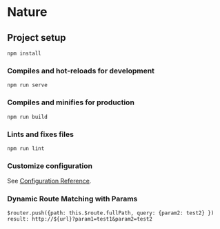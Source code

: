 # Nature

## Project setup
```
npm install
```

### Compiles and hot-reloads for development
```
npm run serve
```

### Compiles and minifies for production
```
npm run build
```

### Lints and fixes files
```
npm run lint
```

### Customize configuration
See [Configuration Reference](https://cli.vuejs.org/config/).




### Dynamic Route Matching with Params

```
$router.push({path: this.$route.fullPath, query: {param2: test2} })
result: http://${url}?param1=test1&param2=test2
```


